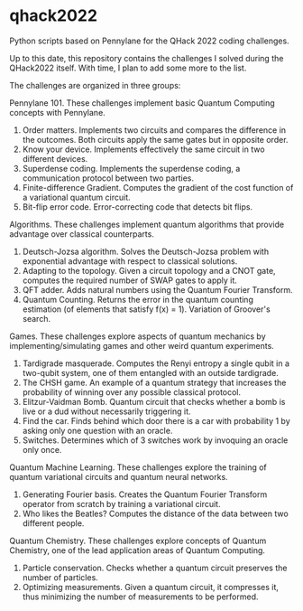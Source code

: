 # qhack2022
Python scripts based on Pennylane for the QHack 2022 coding challenges.

Up to this date, this repository contains the challenges I solved during the QHack2022 itself. With time, I plan to add some more to the list.

The challenges are organized in three groups:

Pennylane 101. These challenges implement basic Quantum Computing concepts with Pennylane.

1. Order matters. Implements two circuits and compares the difference in the outcomes. Both circuits apply the same gates but in opposite order.
2. Know your device. Implements effectively the same circuit in two different devices.
3. Superdense coding. Implements the superdense coding, a communication protocol between two parties.
4. Finite-difference Gradient. Computes the gradient of the cost function of a variational quantum circuit.
5. Bit-flip error code. Error-correcting code that detects bit flips.

Algorithms. These challenges implement quantum algorithms that provide advantage over classical counterparts.
1. Deutsch-Jozsa algorithm. Solves the Deutsch-Jozsa problem with exponential advantage with respect to classical solutions.
2. Adapting to the topology. Given a circuit topology and a CNOT gate, computes the required number of SWAP gates to apply it.
3. QFT adder. Adds natural numbers using the Quantum Fourier Transform.
4. Quantum Counting. Returns the error in the quantum counting estimation (of elements that satisfy f(x) = 1). Variation of Groover's search.

Games. These challenges explore aspects of quantum mechanics by implementing/simulating games and other weird quantum experiments.
1. Tardigrade masquerade. Computes the Renyi entropy a single qubit in a two-qubit system, one of them entangled with an outside tardigrade.
2. The CHSH game. An example of a quantum strategy that increases the probability of winning over any possible classical protocol.
3. Elitzur-Vaidman Bomb. Quantum circuit that checks whether a bomb is live or a dud without necessarily triggering it.
4. Find the car. Finds behind which door there is a car with probability 1 by asking only one question with an oracle.
5. Switches. Determines which of 3 switches work by invoquing an oracle only once.

Quantum Machine Learning. These challenges explore the training of quantum variational circuits and quantum neural networks.
1. Generating Fourier basis. Creates the Quantum Fourier Transform operator from scratch by training a variational circuit.
2. Who likes the Beatles? Computes the distance of the data between two different people.

Quantum Chemistry. These challenges explore concepts of Quantum Chemistry, one of the lead application areas of Quantum Computing.
1. Particle conservation. Checks whether a quantum circuit preserves the number of particles.
2. Optimizing measurements. Given a quantum circuit, it compresses it, thus minimizing the number of measurements to be performed.
